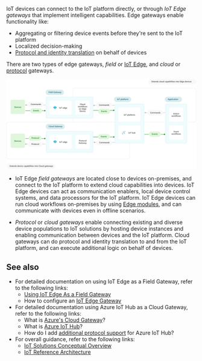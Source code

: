 IoT devices can connect to the IoT platform directly, or through *IoT Edge gateways* that implement intelligent capabilities. Edge gateways enable functionality like:
- Aggregating or filtering device events before they're sent to the IoT platform
- Localized decision-making
- [Protocol and identity translation](/azure/iot-edge/iot-edge-as-gateway) on behalf of devices

There are two types of edge gateways, *field* or [IoT Edge](/azure/iot-edge/iot-edge-as-gateway), and *cloud* or [protocol](/azure/iot-hub/iot-hub-protocol-gateway) gateways.

![A diagram illustrating the flow of events, commands, and protocols as they are routed through a field or cloud edge gateway to the Azure IoT Platform.](media/field-edge-gateways.svg)

- IoT Edge *field gateways* are located close to devices on-premises, and connect to the IoT platform to extend cloud capabilities into devices. IoT Edge devices can act as communication enablers, local device control systems, and data processors for the IoT platform. IoT Edge devices can run cloud workflows on-premises by using [Edge modules](/azure/iot-edge/iot-edge-modules), and can communicate with devices even in offline scenarios.

- *Protocol* or *cloud gateways* enable connecting existing and diverse device populations to IoT solutions by hosting device instances and enabling communication between devices and the IoT platform. Cloud gateways can do protocol and identity translation to and from the IoT platform, and can execute additional logic on behalf of devices.

## See also
- For detailed documentation on using IoT Edge as a Field Gateway, refer to the following links:
    - [Using IoT Edge As a Field Gateway](/azure/iot-edge/iot-edge-as-gateway?view=iotedge-2018-06)
    - How to configure an [IoT Edge Gateway](/azure/iot-edge/how-to-create-transparent-gateway?view=iotedge-2018-06)
- For detailed documentation using Azure IoT Hub as a Cloud Gateway, refer to the following links:
	- What is [Azure's Cloud Gateway](../../guide/iiot-guidance/iiot-architecture.md#cloud-gateway)?
	- What is [Azure IoT Hub](/azure/iot-hub/about-iot-hub)?
	- How do I add [additional protocol support](/azure/iot-hub/iot-hub-protocol-gateway) for Azure IoT Hub?
- For overall guidance, refer to the following links:
    - [IoT Solutions Conceptual Overview](./introduction-to-solutions.yml)
    - [IoT Reference Architecture](../../reference-architectures/iot.yml)
